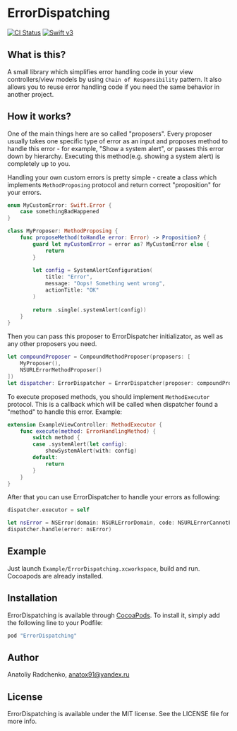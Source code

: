# ErrorDispatching

[![CI Status](http://img.shields.io/travis/eastsss/ErrorDispatching.svg?style=flat)](https://travis-ci.org/eastsss/ErrorDispatching)
[![Swift v3](https://img.shields.io/badge/Swift-3-orange.svg?style=flat)](https://developer.apple.com/swift/)


## What is this?

A small library which simplifies error handling code in your view controllers/view models by using `Chain of Responsibility` pattern. It also allows you to reuse error handling code if you need the same behavior in another project.

## How it works?

One of the main things here are so called "proposers". Every proposer usually takes one specific type of error as an input and proposes method to handle this error - for example, "Show a system alert", or passes this error down by hierarchy. Executing this method(e.g. showing a system alert) is completely up to you. 

Handling your own custom errors is pretty simple - create a class which implements `MethodProposing` protocol and return correct "proposition" for your errors. 

```swift
enum MyCustomError: Swift.Error {
    case somethingBadHappened
}

class MyProposer: MethodProposing {
    func proposeMethod(toHandle error: Error) -> Proposition? {
        guard let myCustomError = error as? MyCustomError else {
            return
        }
        
        let config = SystemAlertConfiguration(
            title: "Error",
            message: "Oops! Something went wrong",
            actionTitle: "OK"
        )
        
        return .single(.systemAlert(config))
    }
}
```

Then you can pass this proposer to ErrorDispatcher initializator, as well as any other proposers you need. 

```swift
let compoundProposer = CompoundMethodProposer(proposers: [
    MyProposer(),
    NSURLErrorMethodProposer()
])
let dispatcher: ErrorDispatcher = ErrorDispatcher(proposer: compoundProposer)
```

To execute proposed methods, you should implement `MethodExecutor` protocol. This is a callback which will be called when dispatcher found a "method" to handle this error. Example:
```swift
extension ExampleViewController: MethodExecutor {
    func execute(method: ErrorHandlingMethod) {
        switch method {
        case .systemAlert(let config):
            showSystemAlert(with: config)
        default:
            return
        }
    }
}
```

After that you can use ErrorDispatcher to handle your errors as following:
```swift
dispatcher.executor = self

let nsError = NSError(domain: NSURLErrorDomain, code: NSURLErrorCannotFindHost, userInfo: nil)
dispatcher.handle(error: nsError)
```

## Example

Just launch `Example/ErrorDispatching.xcworkspace`, build and run. Cocoapods are already installed.


## Installation

ErrorDispatching is available through [CocoaPods](http://cocoapods.org). To install
it, simply add the following line to your Podfile:

```ruby
pod "ErrorDispatching"
```

## Author

Anatoliy Radchenko, anatox91@yandex.ru

## License

ErrorDispatching is available under the MIT license. See the LICENSE file for more info.

